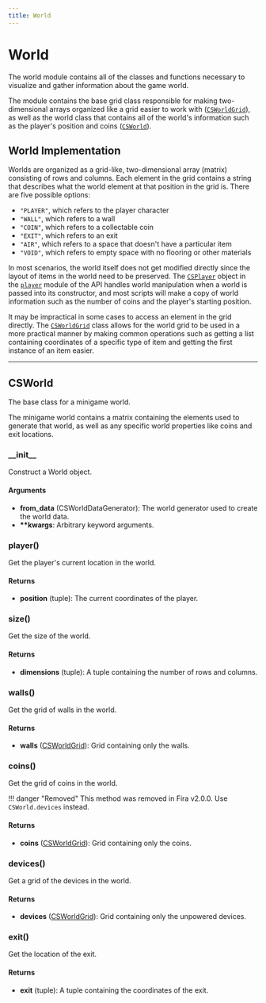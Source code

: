 ```yaml
---
title: World
---
```


# World

The world module contains all of the classes and functions necessary to visualize
and gather information about the game world.

The module contains the base grid class responsible for making two-dimensional arrays
organized like a grid easier to work with ([`CSWorldGrid`](./grid/#csworldgrid)), as well as the
world class that contains all of the world's information such as the player's position and
coins ([`CSWorld`](./grid/#csworld)).

## World Implementation

Worlds are organized as a grid-like, two-dimensional array (matrix) consisting of rows and columns.
Each element in the grid contains a string that describes what the world element at that
position in the grid is. There are five possible options:

- `"PLAYER"`, which refers to the player character
- `"WALL"`, which refers to a wall
- `"COIN"`, which refers to a collectable coin
- `"EXIT"`, which refers to an exit
- `"AIR"`, which refers to a space that doesn't have a particular item
- `"VOID"`, which refers to empty space with no flooring or other materials

In most scenarios, the world itself does not get modified directly since the layout of items in the
world need to be preserved. The [`CSPlayer`](./player/#csplayer) object in the [`player`](./player/) module of the API handles
world manipulation when a world is passed into its constructor, and most scripts will make a
copy of world information such as the number of coins and the player's starting position.

It may be impractical in some cases to access an element in the grid directly. The
[`CSWorldGrid`](./grid/#csworldgrid) class allows for the world grid to be used in a more practical
manner by making common operations such as getting a list containing coordinates of a specific
type of item and getting the first instance of an item easier.

---

## CSWorld

The base class for a minigame world.

The minigame world contains a matrix containing the elements used to generate that world, as well as any specific world properties like coins and exit locations.

### \_\_init\_\_

Construct a World object.

#### Arguments

- **from_data** (CSWorldDataGenerator): The world generator used to create the world data.
- **\*\*kwargs**: Arbitrary keyword arguments.

### player()

Get the player's current location in the world.

#### Returns

- **position** (tuple): The current coordinates of the player.

### size()

Get the size of the world.

#### Returns

- **dimensions** (tuple): A tuple containing the number of rows and columns.

### walls()

Get the grid of walls in the world.

#### Returns

- **walls** ([CSWorldGrid](./grid/#csworldgrid)): Grid containing only the walls.

### coins()

Get the grid of coins in the world.

!!! danger "Removed"
    This method was removed in Fira v2.0.0. Use `CSWorld.devices` instead.

#### Returns

- **coins** ([CSWorldGrid](./grid/#csworldgrid)): Grid containing only the coins.

### devices()

Get a grid of the devices in the world.

#### Returns

- **devices** ([CSWorldGrid](./grid/#csworldgrid)): Grid containing only the unpowered devices.

### exit()

Get the location of the exit.

#### Returns

- **exit** (tuple): A tuple containing the coordinates of the exit.
